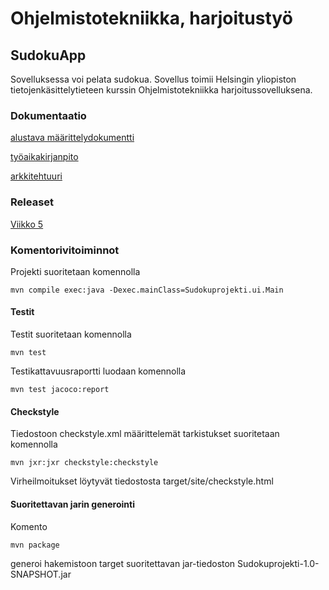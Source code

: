 # Ohjelmistotekniikka, harjoitustyö

## SudokuApp

Sovelluksessa voi pelata sudokua. Sovellus toimii Helsingin yliopiston tietojenkäsittelytieteen kurssin Ohjelmistotekniikka harjoitussovelluksena.

###  Dokumentaatio
[alustava määrittelydokumentti](https://github.com/sannahan/ot-harjoitustyo/blob/master/dokumentaatio/vaatimusmaarittely.md)

[työaikakirjanpito](https://github.com/sannahan/ot-harjoitustyo/blob/master/dokumentaatio/tyoaikakirjanpito.md)

[arkkitehtuuri](https://github.com/sannahan/ot-harjoitustyo/blob/master/dokumentaatio/arkkitehtuuri.md)

### Releaset

[Viikko 5](https://github.com/sannahan/ot-harjoitustyo/releases)

### Komentorivitoiminnot

Projekti suoritetaan komennolla

	mvn compile exec:java -Dexec.mainClass=Sudokuprojekti.ui.Main


#### Testit

Testit suoritetaan komennolla

	mvn test

Testikattavuusraportti luodaan komennolla

	mvn test jacoco:report


#### Checkstyle

Tiedostoon checkstyle.xml määrittelemät tarkistukset suoritetaan komennolla

	mvn jxr:jxr checkstyle:checkstyle

Virheilmoitukset löytyvät tiedostosta target/site/checkstyle.html

#### Suoritettavan jarin generointi

Komento

	mvn package

generoi hakemistoon target suoritettavan jar-tiedoston Sudokuprojekti-1.0-SNAPSHOT.jar
